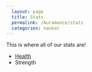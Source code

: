 ```yaml
---
  layout: page
  title: Stats
  permalink: /Auramance/stats
  categories: navbar
---
```


This is where all of our stats are!

- [Health](./health.html)
- Strength
